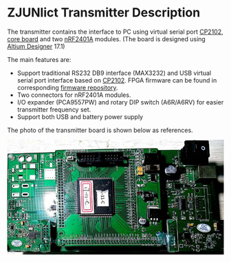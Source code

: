 # ZJUNlict Transmitter Description

The transmitter contains the interface to PC using virtual serial port [CP2102](https://www.silabs.com/documents/public/data-sheets/CP2102-9.pdf), [core board](https://github.com/ZJUNlict/Core_Board) and two [nRF2401A](https://www.nordicsemi.com/eng/Products/2.4GHz-RF/nRF2401A) modules. (The board is designed using [Altium Designer](https://www.altium.com/altium-designer/) 17.1)

The main features are:

* Support traditional RS232 DB9 interface (MAX3232) and USB virtual serial port interface based on [CP2102](https://www.silabs.com/documents/public/data-sheets/CP2102-9.pdf). FPGA firmware can be found in corresponding [firmware repository](https://github.com/ZJUNlict/Firmware_for_Transmitter).
* Two connectors for nRF2401A modules.
* I/O expander (PCA9557PW) and rotary DIP switch (A6R/A6RV) for easier transmitter frequency set.
* Support both USB and battery power supply

The photo of the transmitter board is shown below as references. 

![](./Images/Transmitter_Front_Shrinked.jpg)
